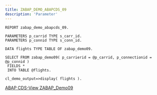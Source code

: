 ```yaml
---
title: ZABAP_DEMO_ABAPCDS_09
description: 'Parameter'
---
```


```abap
REPORT zabap_demo_abapcds_09.

PARAMETERS p_carrid TYPE s_carr_id.
PARAMETERS p_connid TYPE s_conn_id.

DATA flights TYPE TABLE OF zabap_demo09.

SELECT FROM zabap_demo09( p_carrierid = @p_carrid, p_connectionid = @p_connid )
 FIELDS *
 INTO TABLE @flights.

cl_demo_output=>display( flights ).
```

[ABAP CDS-View ZABAP_Demo09](../cds-views/zabap_demo09.md)